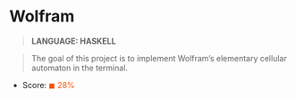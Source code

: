 # Wolfram

> __LANGUAGE: HASKELL__

> The goal of this project is to implement Wolfram’s elementary cellular automaton in the terminal.

* Score: <span style="color:rgb(255,80,0)">&#9724; 28% </span>
